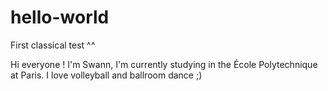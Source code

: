 # hello-world
First classical test ^^

Hi everyone !
I'm Swann, I'm currently studying in the École Polytechnique at Paris.
I love volleyball and ballroom dance ;)

